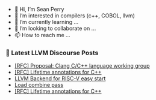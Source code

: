 - 👋 Hi, I’m Sean Perry
- 👀 I’m interested in compilers (c++, COBOL, llvm)
- 🌱 I’m currently learning ...
- 💞️ I’m looking to collaborate on ...
- 📫 How to reach me ...

<!---
s66perry/s66perry is a ✨ special ✨ repository because its `README.md` (this file) appears on your GitHub profile.
You can click the Preview link to take a look at your changes.
--->
### 📕 Latest LLVM Discourse Posts

<!-- DISCOURSE-LLVM:START -->
- [[RFC] Proposal: Clang C/C++ language working group](https://discourse.llvm.org/t/rfc-proposal-clang-c-c-language-working-group/59840#post_19)
- [[RFC] Lifetime annotations for C++](https://discourse.llvm.org/t/rfc-lifetime-annotations-for-c/61377?page=2#post_38)
- [LLVM Backend for RISC-V easy start](https://discourse.llvm.org/t/llvm-backend-for-risc-v-easy-start/61508#post_10)
- [Load combine pass](https://discourse.llvm.org/t/load-combine-pass/42641?page=2#post_28)
- [[RFC] Lifetime annotations for C++](https://discourse.llvm.org/t/rfc-lifetime-annotations-for-c/61377?page=2#post_37)
<!-- DISCOURSE-LLVM:END -->
